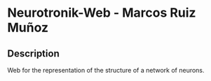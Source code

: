 # Neurotronik-Web - Marcos Ruiz Muñoz

## Description
Web for the representation of the structure of a network of neurons.
